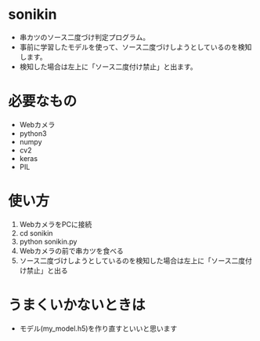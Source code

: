 # sonikin
+ 串カツのソース二度づけ判定プログラム。
+ 事前に学習したモデルを使って、ソース二度づけしようとしているのを検知します。
+ 検知した場合は左上に「ソース二度付け禁止」と出ます。

# 必要なもの
+ Webカメラ
+ python3
+ numpy
+ cv2
+ keras
+ PIL

# 使い方
1. WebカメラをPCに接続
1. cd sonikin
1. python sonikin.py
1. Webカメラの前で串カツを食べる
1. ソース二度づけしようとしているのを検知した場合は左上に「ソース二度付け禁止」と出る

# うまくいかないときは
+ モデル(my_model.h5)を作り直すといいと思います
